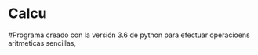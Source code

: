 # Calcu
#Programa creado con la versión 3.6 de python para efectuar operacioens aritmeticas sencillas,

